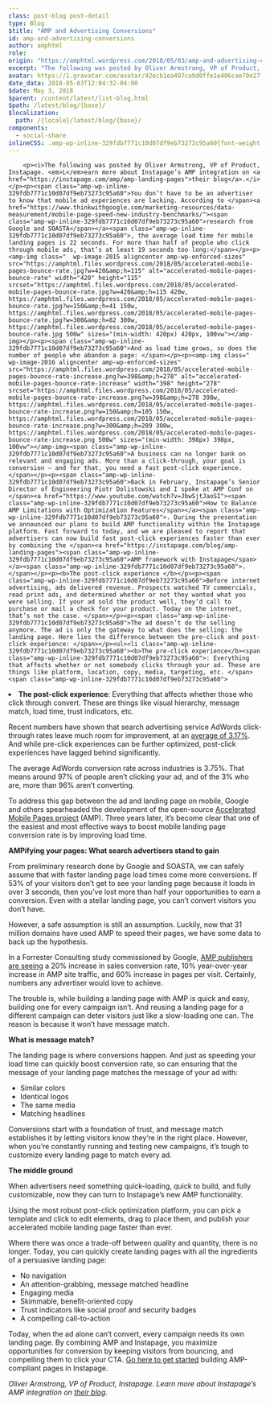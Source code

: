 ```yaml
---
class: post-blog post-detail
type: Blog
$title: "AMP and Advertising Conversions"
id: amp-and-advertising-conversions
author: amphtml
role: 
origin: "https://amphtml.wordpress.com/2018/05/03/amp-and-advertising-conversions/amp/"
excerpt: "The following was posted by Oliver Armstrong, VP of Product, Instapage. Learn more about Instapage&#8217;s AMP integration on their blog. You don’t have to be an advertiser to know that mobile ad experiences are lacking. According to research from Google and SOASTA, the average load time for mobile landing pages is 22 seconds. For more than half [&#8230;]"
avatar: https://1.gravatar.com/avatar/42ecb1ea497ca9d0ffe1e406cae70e27?s=96&d=identicon&r=G
date_data: 2018-05-03T12:04:32-04:00
$date: May 3, 2018
$parent: /content/latest/list-blog.html
$path: /latest/blog/{base}/
$localization:
  path: /{locale}/latest/blog/{base}/
components:
  - social-share
inlineCSS: .amp-wp-inline-329fdb7771c10d07df9eb73273c95a60{font-weight:400;}
---
```


<div class="amp-wp-article-content">

		<p><i>The following was posted by Oliver Armstrong, VP of Product, Instapage. <em>L</em>earn more about Instapage’s AMP integration on <a href="https://instapage.com/amp/amp-landing-pages">their blog</a>.</i></p><p><span class="amp-wp-inline-329fdb7771c10d07df9eb73273c95a60">You don’t have to be an advertiser to know that mobile ad experiences are lacking. According to </span><a href="https://www.thinkwithgoogle.com/marketing-resources/data-measurement/mobile-page-speed-new-industry-benchmarks/"><span class="amp-wp-inline-329fdb7771c10d07df9eb73273c95a60">research from Google and SOASTA</span></a><span class="amp-wp-inline-329fdb7771c10d07df9eb73273c95a60">, the average load time for mobile landing pages is 22 seconds. For more than half of people who click through mobile ads, that’s at least 19 seconds too long:</span></p><p><amp-img class="  wp-image-2015 aligncenter amp-wp-enforced-sizes" src="https://amphtml.files.wordpress.com/2018/05/accelerated-mobile-pages-bounce-rate.jpg?w=420&amp;h=115" alt="accelerated-mobile-pages-bounce-rate" width="420" height="115" srcset="https://amphtml.files.wordpress.com/2018/05/accelerated-mobile-pages-bounce-rate.jpg?w=420&amp;h=115 420w, https://amphtml.files.wordpress.com/2018/05/accelerated-mobile-pages-bounce-rate.jpg?w=150&amp;h=41 150w, https://amphtml.files.wordpress.com/2018/05/accelerated-mobile-pages-bounce-rate.jpg?w=300&amp;h=82 300w, https://amphtml.files.wordpress.com/2018/05/accelerated-mobile-pages-bounce-rate.jpg 500w" sizes="(min-width: 420px) 420px, 100vw"></amp-img></p><p><span class="amp-wp-inline-329fdb7771c10d07df9eb73273c95a60">And as load time grows, so does the number of people who abandon a page: </span></p><p><amp-img class="  wp-image-2016 aligncenter amp-wp-enforced-sizes" src="https://amphtml.files.wordpress.com/2018/05/accelerated-mobile-pages-bounce-rate-increase.png?w=398&amp;h=278" alt="accelerated-mobile-pages-bounce-rate-increase" width="398" height="278" srcset="https://amphtml.files.wordpress.com/2018/05/accelerated-mobile-pages-bounce-rate-increase.png?w=398&amp;h=278 398w, https://amphtml.files.wordpress.com/2018/05/accelerated-mobile-pages-bounce-rate-increase.png?w=150&amp;h=105 150w, https://amphtml.files.wordpress.com/2018/05/accelerated-mobile-pages-bounce-rate-increase.png?w=300&amp;h=209 300w, https://amphtml.files.wordpress.com/2018/05/accelerated-mobile-pages-bounce-rate-increase.png 500w" sizes="(min-width: 398px) 398px, 100vw"></amp-img><span class="amp-wp-inline-329fdb7771c10d07df9eb73273c95a60">A business can no longer bank on relevant and engaging ads. More than a click-through, your goal is conversion — and for that, you need a fast post-click experience.</span></p><p><span class="amp-wp-inline-329fdb7771c10d07df9eb73273c95a60">Back in February, Instapage’s Senior Director of Engineering Piotr Dolistowski and I spoke at AMP Conf on </span><a href="https://www.youtube.com/watch?v=JbwSjtJaoSI"><span class="amp-wp-inline-329fdb7771c10d07df9eb73273c95a60">How to Balance AMP Limitations with Optimization Features</span></a><span class="amp-wp-inline-329fdb7771c10d07df9eb73273c95a60">. During the presentation we announced our plans to build AMP functionality within the Instapage platform. Fast forward to today, and we are pleased to report that advertisers can now build fast post-click experiences faster than ever by combining the </span><a href="https://instapage.com/blog/amp-landing-pages"><span class="amp-wp-inline-329fdb7771c10d07df9eb73273c95a60">AMP framework with Instapage</span></a><span class="amp-wp-inline-329fdb7771c10d07df9eb73273c95a60">. </span></p><p><b>The post-click experience </b></p><p><span class="amp-wp-inline-329fdb7771c10d07df9eb73273c95a60">Before internet advertising, ads delivered revenue. Prospects watched TV commercials, read print ads, and determined whether or not they wanted what you were selling. If your ad sold the product well, they’d call to purchase or mail a check for your product. Today on the internet, that’s not the case. </span></p><p><span class="amp-wp-inline-329fdb7771c10d07df9eb73273c95a60">The ad doesn’t do the selling anymore. The ad is only the gateway to what does the selling: the landing page. Here lies the difference between the pre-click and post-click experience: </span></p><ul><li class="amp-wp-inline-329fdb7771c10d07df9eb73273c95a60"><b>The pre-click experience</b><span class="amp-wp-inline-329fdb7771c10d07df9eb73273c95a60">: Everything that affects whether or not somebody clicks through your ad. These are things like platform, location, copy, media, targeting, etc. </span><span class="amp-wp-inline-329fdb7771c10d07df9eb73273c95a60">
<p></p></span></li>
<li class="amp-wp-inline-329fdb7771c10d07df9eb73273c95a60"><b>The post-click experience</b><span class="amp-wp-inline-329fdb7771c10d07df9eb73273c95a60">: Everything that affects whether those who click through convert. These are things like visual hierarchy, message match, load time, trust indicators, etc.</span></li>
</ul><p><span class="amp-wp-inline-329fdb7771c10d07df9eb73273c95a60">Recent numbers have shown that search advertising service AdWords click-through rates leave much room for improvement, at an </span><a href="https://www.wordstream.com/blog/ws/2016/02/29/google-adwords-industry-benchmarks"><span class="amp-wp-inline-329fdb7771c10d07df9eb73273c95a60">average of 3.17%</span></a><span class="amp-wp-inline-329fdb7771c10d07df9eb73273c95a60">. And while pre-click experiences can be further optimized, post-click experiences have lagged behind significantly.</span></p><p><span class="amp-wp-inline-329fdb7771c10d07df9eb73273c95a60">The average AdWords conversion rate across industries is 3.75%. That means around 97% of people aren’t clicking your ad, and of the 3% who are, more than 96% aren’t converting. </span></p><p><span class="amp-wp-inline-329fdb7771c10d07df9eb73273c95a60">To address this gap between the ad and landing page on mobile, Google and others spearheaded the development of the open-source </span><a href="http://ampproject.org"><span class="amp-wp-inline-329fdb7771c10d07df9eb73273c95a60">Accelerated Mobile Pages project</span></a><span class="amp-wp-inline-329fdb7771c10d07df9eb73273c95a60"> (AMP). Three years later, it’s become clear that one of the easiest and most effective ways to boost mobile landing page conversion rate is by improving load time.</span></p><p><b>AMPifying your pages: What search advertisers stand to gain</b></p><p><span class="amp-wp-inline-329fdb7771c10d07df9eb73273c95a60">From preliminary research done by Google and SOASTA, we can safely assume that with faster landing page load times come more conversions. If 53% of your visitors don’t get to see your landing page because it loads in over 3 seconds, then you’ve lost more than half your opportunities to earn a conversion. Even with a stellar landing page, you can’t convert visitors you don’t have.</span></p><p><span class="amp-wp-inline-329fdb7771c10d07df9eb73273c95a60">However, a safe assumption is still an assumption. Luckily, now that 31 million domains have used AMP to speed their pages, we have some data to back up the hypothesis. </span></p><p><span class="amp-wp-inline-329fdb7771c10d07df9eb73273c95a60">In a Forrester Consulting study commissioned by Google, </span><a href="https://www.ampproject.org/latest/blog/the-total-economic-impact-of-amp-across-publishers-and-e-commerce/"><span class="amp-wp-inline-329fdb7771c10d07df9eb73273c95a60">AMP publishers are seeing</span></a><span class="amp-wp-inline-329fdb7771c10d07df9eb73273c95a60"> a </span><span class="amp-wp-inline-329fdb7771c10d07df9eb73273c95a60">20% increase in sales conversion rate, 10% year-over-year increase in AMP site traffic, and 60% increase in pages per visit. Certainly, numbers any advertiser would love to achieve.</span></p><p><span class="amp-wp-inline-329fdb7771c10d07df9eb73273c95a60">The trouble is, while building a landing page with AMP is quick and easy, building one for every campaign isn’t. And reusing a landing page for a different campaign can deter visitors just like a slow-loading one can. The reason is because it won’t have message match.</span></p><p><b>What is message match? </b></p><p><span class="amp-wp-inline-329fdb7771c10d07df9eb73273c95a60">The landing page is where conversions happen. And just as speeding your load time can quickly boost conversion rate, so can ensuring that the message of your landing page matches the message of your ad with: </span></p><ul><li class="amp-wp-inline-329fdb7771c10d07df9eb73273c95a60"><span class="amp-wp-inline-329fdb7771c10d07df9eb73273c95a60">Similar colors  </span></li>
<li class="amp-wp-inline-329fdb7771c10d07df9eb73273c95a60"><span class="amp-wp-inline-329fdb7771c10d07df9eb73273c95a60">Identical logos</span></li>
<li class="amp-wp-inline-329fdb7771c10d07df9eb73273c95a60"><span class="amp-wp-inline-329fdb7771c10d07df9eb73273c95a60">The same media</span></li>
<li class="amp-wp-inline-329fdb7771c10d07df9eb73273c95a60"><span class="amp-wp-inline-329fdb7771c10d07df9eb73273c95a60">Matching headlines </span></li>
</ul><p><span class="amp-wp-inline-329fdb7771c10d07df9eb73273c95a60">Conversions start with a foundation of trust, and message match establishes it by letting visitors know they’re in the right place. However, when you’re constantly running and testing new campaigns, it’s tough to customize every landing page to match every ad. </span></p><p><b>The middle ground</b></p><p><span class="amp-wp-inline-329fdb7771c10d07df9eb73273c95a60">When advertisers need something quick-loading, quick to build, and fully customizable, now they can turn to Instapage’s new AMP functionality. </span></p><p><span class="amp-wp-inline-329fdb7771c10d07df9eb73273c95a60">Using the most robust post-click optimization platform, you can pick a template and click to edit elements, drag to place them, and publish your accelerated mobile landing page faster than ever. </span></p><p><span class="amp-wp-inline-329fdb7771c10d07df9eb73273c95a60">Where there was once a trade-off between quality and quantity, there is no longer. Today, you can quickly create landing pages with all the ingredients of a persuasive landing page: </span></p><ul><li class="amp-wp-inline-329fdb7771c10d07df9eb73273c95a60"><span class="amp-wp-inline-329fdb7771c10d07df9eb73273c95a60">No navigation</span></li>
<li class="amp-wp-inline-329fdb7771c10d07df9eb73273c95a60"><span class="amp-wp-inline-329fdb7771c10d07df9eb73273c95a60">An attention-grabbing, message matched headline </span></li>
<li class="amp-wp-inline-329fdb7771c10d07df9eb73273c95a60"><span class="amp-wp-inline-329fdb7771c10d07df9eb73273c95a60">Engaging media</span></li>
<li class="amp-wp-inline-329fdb7771c10d07df9eb73273c95a60"><span class="amp-wp-inline-329fdb7771c10d07df9eb73273c95a60">Skimmable, benefit-oriented copy</span></li>
<li class="amp-wp-inline-329fdb7771c10d07df9eb73273c95a60"><span class="amp-wp-inline-329fdb7771c10d07df9eb73273c95a60">Trust indicators like social proof and security badges</span></li>
<li class="amp-wp-inline-329fdb7771c10d07df9eb73273c95a60"><span class="amp-wp-inline-329fdb7771c10d07df9eb73273c95a60">A compelling call-to-action</span></li>
</ul><p><span class="amp-wp-inline-329fdb7771c10d07df9eb73273c95a60">Today, when the ad alone can’t convert, every campaign needs its own landing page. By combining AMP and Instapage, you maximize opportunities for conversion by keeping visitors from bouncing, and compelling them to click your CTA. </span><a href="https://www.instapage.com/amp-landing-pages"><span class="amp-wp-inline-329fdb7771c10d07df9eb73273c95a60">Go here to get started</span></a><span class="amp-wp-inline-329fdb7771c10d07df9eb73273c95a60"> building AMP-compliant pages in Instapage.</span></p><p><em>Oliver Armstrong, VP of Product, Instapage. L</em><i>earn more about Instapage’s AMP integration on <a href="https://instapage.com/amp/amp-landing-pages">their blog</a>.</i></p>	</div>

	

</div>


